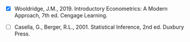 - [X] Wooldridge, J.M., 2019. Introductory Econometrics: A Modern Approach, 7th ed. Cengage Learning.

- [ ] Casella, G., Berger, R.L., 2001. Statistical Inference, 2nd ed. Duxbury Press.